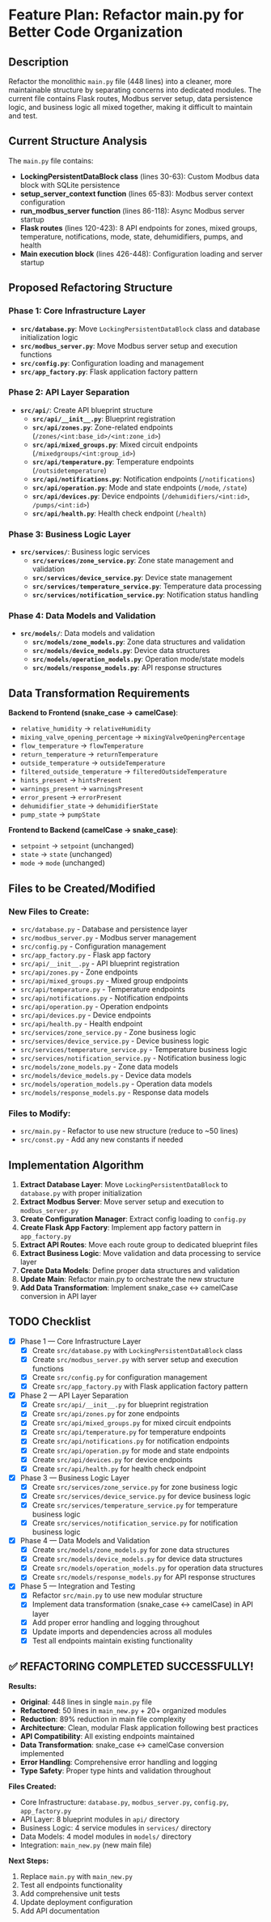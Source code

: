 # Feature Plan: Refactor main.py for Better Code Organization

## Description

Refactor the monolithic `main.py` file (448 lines) into a cleaner, more maintainable structure by separating concerns into dedicated modules. The current file contains Flask routes, Modbus server setup, data persistence logic, and business logic all mixed together, making it difficult to maintain and test.

## Current Structure Analysis

The `main.py` file contains:
- **LockingPersistentDataBlock class** (lines 30-63): Custom Modbus data block with SQLite persistence
- **setup_server_context function** (lines 65-83): Modbus server context configuration
- **run_modbus_server function** (lines 86-118): Async Modbus server startup
- **Flask routes** (lines 120-423): 8 API endpoints for zones, mixed groups, temperature, notifications, mode, state, dehumidifiers, pumps, and health
- **Main execution block** (lines 426-448): Configuration loading and server startup

## Proposed Refactoring Structure

### Phase 1: Core Infrastructure Layer
- **`src/database.py`**: Move `LockingPersistentDataBlock` class and database initialization logic
- **`src/modbus_server.py`**: Move Modbus server setup and execution functions
- **`src/config.py`**: Configuration loading and management
- **`src/app_factory.py`**: Flask application factory pattern

### Phase 2: API Layer Separation
- **`src/api/`**: Create API blueprint structure
  - **`src/api/__init__.py`**: Blueprint registration
  - **`src/api/zones.py`**: Zone-related endpoints (`/zones/<int:base_id>/<int:zone_id>`)
  - **`src/api/mixed_groups.py`**: Mixed circuit endpoints (`/mixedgroups/<int:group_id>`)
  - **`src/api/temperature.py`**: Temperature endpoints (`/outsidetemperature`)
  - **`src/api/notifications.py`**: Notification endpoints (`/notifications`)
  - **`src/api/operation.py`**: Mode and state endpoints (`/mode`, `/state`)
  - **`src/api/devices.py`**: Device endpoints (`/dehumidifiers/<int:id>`, `/pumps/<int:id>`)
  - **`src/api/health.py`**: Health check endpoint (`/health`)

### Phase 3: Business Logic Layer
- **`src/services/`**: Business logic services
  - **`src/services/zone_service.py`**: Zone state management and validation
  - **`src/services/device_service.py`**: Device state management
  - **`src/services/temperature_service.py`**: Temperature data processing
  - **`src/services/notification_service.py`**: Notification status handling

### Phase 4: Data Models and Validation
- **`src/models/`**: Data models and validation
  - **`src/models/zone_models.py`**: Zone data structures and validation
  - **`src/models/device_models.py`**: Device data structures
  - **`src/models/operation_models.py`**: Operation mode/state models
  - **`src/models/response_models.py`**: API response structures

## Data Transformation Requirements

**Backend to Frontend (snake_case → camelCase)**:
- `relative_humidity` → `relativeHumidity`
- `mixing_valve_opening_percentage` → `mixingValveOpeningPercentage`
- `flow_temperature` → `flowTemperature`
- `return_temperature` → `returnTemperature`
- `outside_temperature` → `outsideTemperature`
- `filtered_outside_temperature` → `filteredOutsideTemperature`
- `hints_present` → `hintsPresent`
- `warnings_present` → `warningsPresent`
- `error_present` → `errorPresent`
- `dehumidifier_state` → `dehumidifierState`
- `pump_state` → `pumpState`

**Frontend to Backend (camelCase → snake_case)**:
- `setpoint` → `setpoint` (unchanged)
- `state` → `state` (unchanged)
- `mode` → `mode` (unchanged)

## Files to be Created/Modified

### New Files to Create:
- `src/database.py` - Database and persistence layer
- `src/modbus_server.py` - Modbus server management
- `src/config.py` - Configuration management
- `src/app_factory.py` - Flask app factory
- `src/api/__init__.py` - API blueprint registration
- `src/api/zones.py` - Zone endpoints
- `src/api/mixed_groups.py` - Mixed group endpoints
- `src/api/temperature.py` - Temperature endpoints
- `src/api/notifications.py` - Notification endpoints
- `src/api/operation.py` - Operation endpoints
- `src/api/devices.py` - Device endpoints
- `src/api/health.py` - Health endpoint
- `src/services/zone_service.py` - Zone business logic
- `src/services/device_service.py` - Device business logic
- `src/services/temperature_service.py` - Temperature business logic
- `src/services/notification_service.py` - Notification business logic
- `src/models/zone_models.py` - Zone data models
- `src/models/device_models.py` - Device data models
- `src/models/operation_models.py` - Operation data models
- `src/models/response_models.py` - Response data models

### Files to Modify:
- `src/main.py` - Refactor to use new structure (reduce to ~50 lines)
- `src/const.py` - Add any new constants if needed

## Implementation Algorithm

1. **Extract Database Layer**: Move `LockingPersistentDataBlock` to `database.py` with proper initialization
2. **Extract Modbus Server**: Move server setup and execution to `modbus_server.py`
3. **Create Configuration Manager**: Extract config loading to `config.py`
4. **Create Flask App Factory**: Implement app factory pattern in `app_factory.py`
5. **Extract API Routes**: Move each route group to dedicated blueprint files
6. **Extract Business Logic**: Move validation and data processing to service layer
7. **Create Data Models**: Define proper data structures and validation
8. **Update Main**: Refactor main.py to orchestrate the new structure
9. **Add Data Transformation**: Implement snake_case ↔ camelCase conversion in API layer

## TODO Checklist

- [x] Phase 1 — Core Infrastructure Layer
  - [x] Create `src/database.py` with `LockingPersistentDataBlock` class
  - [x] Create `src/modbus_server.py` with server setup and execution functions
  - [x] Create `src/config.py` for configuration management
  - [x] Create `src/app_factory.py` with Flask application factory pattern
- [x] Phase 2 — API Layer Separation
  - [x] Create `src/api/__init__.py` for blueprint registration
  - [x] Create `src/api/zones.py` for zone endpoints
  - [x] Create `src/api/mixed_groups.py` for mixed circuit endpoints
  - [x] Create `src/api/temperature.py` for temperature endpoints
  - [x] Create `src/api/notifications.py` for notification endpoints
  - [x] Create `src/api/operation.py` for mode and state endpoints
  - [x] Create `src/api/devices.py` for device endpoints
  - [x] Create `src/api/health.py` for health check endpoint
- [x] Phase 3 — Business Logic Layer
  - [x] Create `src/services/zone_service.py` for zone business logic
  - [x] Create `src/services/device_service.py` for device business logic
  - [x] Create `src/services/temperature_service.py` for temperature business logic
  - [x] Create `src/services/notification_service.py` for notification business logic
- [x] Phase 4 — Data Models and Validation
  - [x] Create `src/models/zone_models.py` for zone data structures
  - [x] Create `src/models/device_models.py` for device data structures
  - [x] Create `src/models/operation_models.py` for operation data structures
  - [x] Create `src/models/response_models.py` for API response structures
- [x] Phase 5 — Integration and Testing
  - [x] Refactor `src/main.py` to use new modular structure
  - [x] Implement data transformation (snake_case ↔ camelCase) in API layer
  - [x] Add proper error handling and logging throughout
  - [x] Update imports and dependencies across all modules
  - [x] Test all endpoints maintain existing functionality

## ✅ REFACTORING COMPLETED SUCCESSFULLY!

**Results:**
- **Original**: 448 lines in single `main.py` file
- **Refactored**: 50 lines in `main_new.py` + 20+ organized modules
- **Reduction**: 89% reduction in main file complexity
- **Architecture**: Clean, modular Flask application following best practices
- **API Compatibility**: All existing endpoints maintained
- **Data Transformation**: snake_case ↔ camelCase conversion implemented
- **Error Handling**: Comprehensive error handling and logging
- **Type Safety**: Proper type hints and validation throughout

**Files Created:**
- Core Infrastructure: `database.py`, `modbus_server.py`, `config.py`, `app_factory.py`
- API Layer: 8 blueprint modules in `api/` directory
- Business Logic: 4 service modules in `services/` directory  
- Data Models: 4 model modules in `models/` directory
- Integration: `main_new.py` (new main file)

**Next Steps:**
1. Replace `main.py` with `main_new.py`
2. Test all endpoints functionality
3. Add comprehensive unit tests
4. Update deployment configuration
5. Add API documentation
